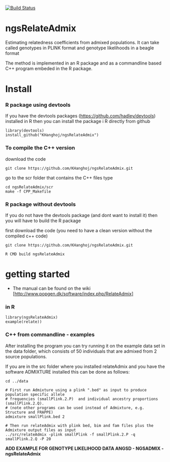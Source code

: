 [![Build Status](https://travis-ci.org/aalbrechtsen/relateAdmix.svg?branch=master)](https://travis-ci.org/aalbrechtsen/relateAdmix)

# ngsRelateAdmix
Estimating relatedness coefficients from admixed populations. It can take called genotypes in PLINK format and genotype likelihoods in a beagle format

The method is implemented in an R package and as a commandline based C++ program embeded in the R package. 

# Install
### R package using devtools

If you have the devtools packages (https://github.com/hadley/devtools) installed in R then you can install the package i R directly from github

```
library(devtools)
install_github("KHanghoj/ngsRelateAdmix")
```

### To compile the C++ version
download the code

```
git clone https://github.com/KHanghoj/ngsRelateAdmix.git
```

go to the scr folder that contains the C++ files 
type 

```
cd ngsRelateAdmix/scr
make -f CPP_Makefile
```

### R package without devtools

If you do not have the devtools package (and dont want to install it) then you will have to build the R package 

first download the code (you need to have a clean version without the compiled c++ code)

```
git clone https://github.com/KHanghoj/ngsRelateAdmix.git
```

```
R CMD build ngsRelateAdmix
```

# getting started

 * The manual can be found on the wiki [http://www.popgen.dk/software/index.php/RelateAdmix]

### in R
```
library(ngsRelateAdmix)
example(relate))
```

### C++ from commandline - examples
After installing the program you can try running it on the example data set in the data folder, which consists of 50 individuals that are admixed from 2 source populations.

If you are in the src folder where you installed relateAdmix and you have the software ADMIXTURE installed this can be done as follows: 
```
cd ../data

# First run Admixture using a plink ".bed" as input to produce population specific allele 
# frequencies (smallPlink.2.P)  and individual ancestry proportions (smallPlink.2.Q).
# (note other programs can be used instead of Admixture, e.g. Structure and FRAPPE)
admixture smallPlink.bed 2 

# Then run relateAdmix with plink bed, bim and fam files plus the Admixture output files as input
../src/relateAdmix -plink smallPlink -f smallPlink.2.P -q smallPlink.2.Q -P 20

```
 

**ADD EXAMPLE FOR GENOTYPE LIKELIHOOD DATA ANGSD - NGSADMIX - ngsRelateAdmix**
